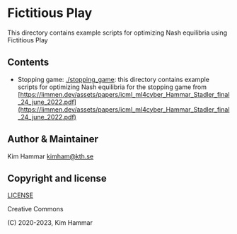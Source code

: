 # Fictitious Play

This directory contains example scripts for optimizing Nash equilibria using Fictitious Play

## Contents 

- Stopping game: [./stopping_game](stopping_game): this directory contains example scripts for optimizing Nash equilibria for the stopping game from [https://limmen.dev/assets/papers/icml_ml4cyber_Hammar_Stadler_final_24_june_2022.pdf](https://limmen.dev/assets/papers/icml_ml4cyber_Hammar_Stadler_final_24_june_2022.pdf)

## Author & Maintainer

Kim Hammar <kimham@kth.se>

## Copyright and license

[LICENSE](../../../LICENSE.md)

Creative Commons

(C) 2020-2023, Kim Hammar